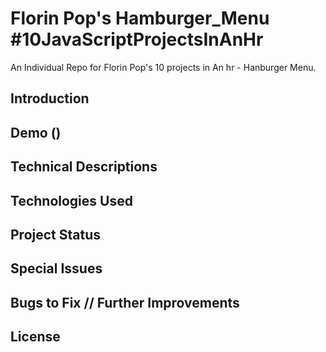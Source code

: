 # Florin Pop's Hamburger_Menu #10JavaScriptProjectsInAnHr
An Individual Repo for Florin Pop's 10 projects in An hr - Hanburger Menu.

## Introduction

## Demo ()

## Technical Descriptions

## Technologies Used

## Project Status

## Special Issues

## Bugs to Fix // Further Improvements

## License  